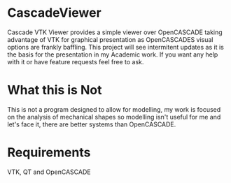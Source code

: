 CascadeViewer
=============

Cascade VTK Viewer provides a simple viewer over OpenCASCADE taking advantage of VTK for graphical presentation as
OpenCASCADES visual options are frankly baffling. This project will see intermitent updates as it is the basis for 
the presentation in my Academic work. If you want any help with it or have feature requests feel free to ask.

What this is Not
================
This is not a program designed to allow for modelling, my work is focused on the analysis of mechanical shapes so
modelling isn't useful for me and let's face it, there are better systems than OpenCASCADE.

Requirements
=============

VTK, QT and OpenCASCADE
